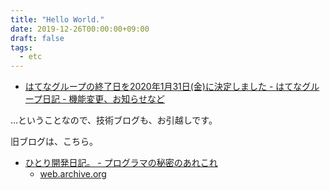 ```yaml
---
title: "Hello World."
date: 2019-12-26T00:00:00+09:00
draft: false
tags:
  - etc
---
```

* [はてなグループの終了日を2020年1月31日(金)に決定しました - はてなグループ日記 - 機能変更、お知らせなど](http://hatena.g.hatena.ne.jp/hatenagroup/20191209/1575882230 "はてなグループの終了日を2020年1月31日\(金\)に決定しました - はてなグループ日記 - 機能変更、お知らせなど")

…ということなので、技術ブログも、お引越しです。

旧ブログは、こちら。

* [ひとり開発日記。 - プログラマの秘密のあれこれ](http://program.g.hatena.ne.jp/halflite/ "ひとり開発日記。 - プログラマの秘密のあれこれ")
    * [web.archive.org](https://web.archive.org/web/20191225152644/http://program.g.hatena.ne.jp/halflite/ "ひとり開発日記。 - プログラマの秘密のあれこれ")